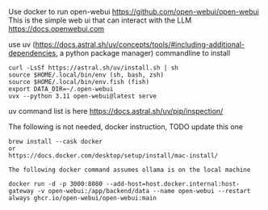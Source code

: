 Use docker to run open-webui https://github.com/open-webui/open-webui
This is the simple web ui that can interact with the LLM https://docs.openwebui.com

use uv (https://docs.astral.sh/uv/concepts/tools/#including-additional-dependencies, a python package manager) commandline to install
```
curl -LsSf https://astral.sh/uv/install.sh | sh
source $HOME/.local/bin/env (sh, bash, zsh)
source $HOME/.local/bin/env.fish (fish)
export DATA_DIR=~/.open-webui
uvx --python 3.11 open-webui@latest serve
```
uv command list is here https://docs.astral.sh/uv/pip/inspection/

The following is not needed, docker instruction, TODO update this one
```
brew install --cask docker
or
https://docs.docker.com/desktop/setup/install/mac-install/

The following docker command assumes ollama is on the local machine

docker run -d -p 3000:8080 --add-host=host.docker.internal:host-gateway -v open-webui:/app/backend/data --name open-webui --restart always ghcr.io/open-webui/open-webui:main
```
